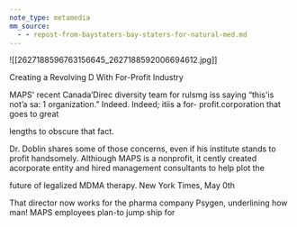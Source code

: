 ```yaml
---
note_type: metamedia
mm_source:
  - - repost-from-baystaters-bay-staters-for-natural-med.md
---
```


![[2627188596763156645_2627188592006694612.jpg]]

Creating a Revolving D
With For-Profit Industry

MAPS' recent Canada’Direc
diversity team for rulsmg iss
saying “this'is not’a sa: 1
organization.” Indeed. Indeed; itiis a for-
profit.corporation that goes to great

lengths to obscure that fact.

Dr. Doblin shares some of those concerns, even if his institute stands to
profit handsomely. Althiough MAPS is a nonprofit, it cently created
acorporate entity and hired management consultants to help plot the

future of legalized MDMA therapy. New York Times, May 0th

That director now works for the pharma
company Psygen, underlining how man!
MAPS employees plan-to jump ship for


